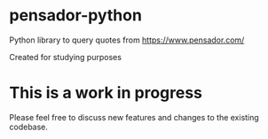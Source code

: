 # pensador-python

Python library to query quotes from https://www.pensador.com/

Created for studying purposes

# This is a work in progress

Please feel free to discuss new features and changes to the existing codebase.

